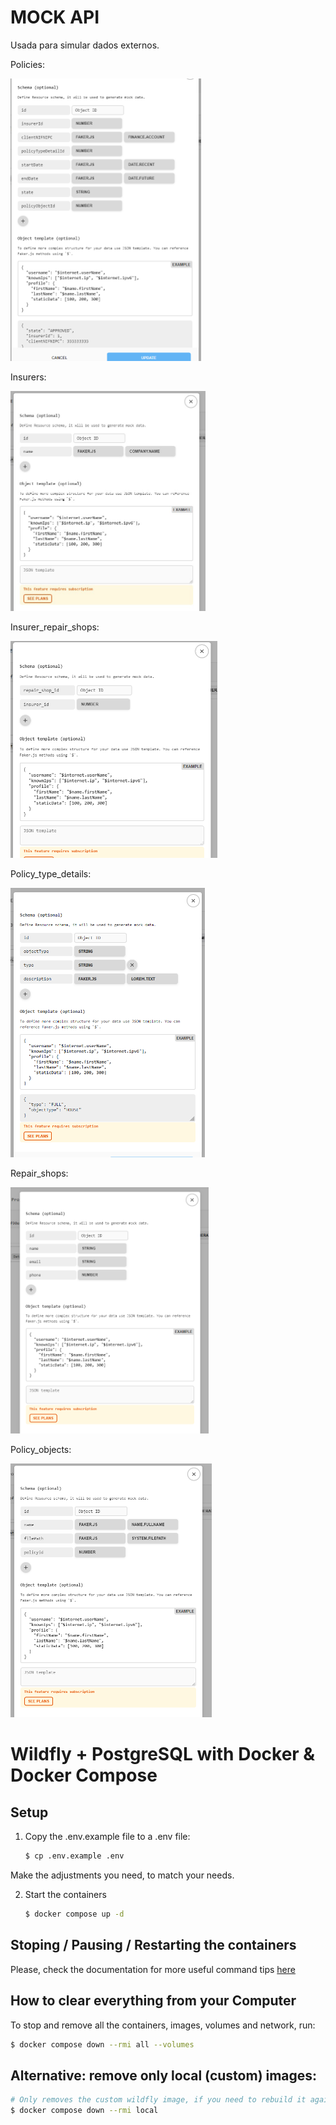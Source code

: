 # MOCK API

Usada para simular dados externos.

Policies:

<img src="img/policies.png" title="" alt="" width="305">

Insurers:

<img src="img/insurers.jpg" title="" alt="insurers.jpg" width="312">

Insurer_repair_shops:

<img title="" src="img/insurer_repair_shops.png" alt="" width="331">

Policy_type_details:

<img title="" src="img/policy_type_details.png" alt="policy_type_details.png" width="311">

Repair_shops:

<img src="img/repair_shops.png" title="" alt="repair_shops.png" width="317">

Policy_objects:

<img src="img/policy_object.png" title="" alt="policy_object.png" width="322">

# Wildfly + PostgreSQL with Docker & Docker Compose

## Setup

1. Copy the .env.example file to a .env file:
   
   ```bash
   $ cp .env.example .env
   ```

Make the adjustments you need, to match your needs.

2. Start the containers
   
   ```bash
   $ docker compose up -d
   ```

## Stoping / Pausing / Restarting the containers

Please, check the documentation for more useful command tips [here](https://docs.docker.com/compose/reference/)

## How to clear everything from your Computer

To stop and remove all the containers, images, volumes and network, run:

```bash
$ docker compose down --rmi all --volumes
```

## Alternative: remove only local (custom) images:

```bash
# Only removes the custom wildfly image, if you need to rebuild it again.
$ docker compose down --rmi local
```
